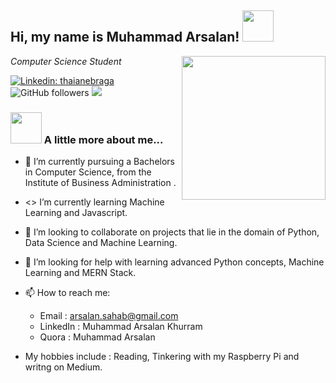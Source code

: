 
<h2>Hi, my name is Muhammad Arsalan! <img src="https://media.giphy.com/media/12oufCB0MyZ1Go/giphy.gif" width="50"></h2>
<img align='right' src="https://media.giphy.com/media/M9gbBd9nbDrOTu1Mqx/giphy.gif" width="230">
<p><em>Computer Science Student <a href="http://www.iba.edu.pk”>Institute of Business Administration</a><img src="https://media.giphy.com/media/WUlplcMpOCEmTGBtBW/giphy.gif" width="30"> 
</em></p>


[![Linkedin: thaianebraga](https://img.shields.io/badge/-arsalan-blue?style=flat-square&logo=Linkedin&logoColor=white&link=https://www.linkedin.com/in/muhammad-arsalan-khurram-46185457/)](https://www.linkedin.com/in/muhammad-arsalan-khurram-46185457/)
![GitHub followers](https://img.shields.io/github/followers/ArsalanSahab?label=Follow&style=social)
![](https://visitor-badge.glitch.me/badge?page_id=ArsalanSahab.ArsalanSahab)

### <img src="https://media.giphy.com/media/VgCDAzcKvsR6OM0uWg/giphy.gif" width="50"> A little more about me...  

- 🔭 I’m currently pursuing a Bachelors in Computer Science, from the Institute of Business Administration .
- <\> I’m currently learning Machine Learning and Javascript.
- 👯 I’m looking to collaborate on projects that lie in the domain of Python, Data Science and Machine Learning.
- 🤔 I’m looking for help with learning advanced Python concepts, Machine Learning and MERN Stack.
- 📫 How to reach me: 

   * Email : arsalan.sahab@gmail.com
   * LinkedIn : Muhammad Arsalan Khurram
   * Quora : Muhammad Arsalan
- My hobbies include : Reading, Tinkering with my Raspberry Pi and writng on Medium.

